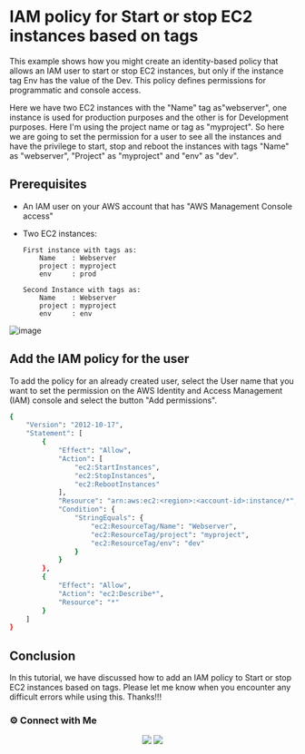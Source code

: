 # IAM policy for Start or stop EC2 instances based on tags


This example shows how you might create an identity-based policy that allows an IAM user to start or stop EC2 instances, but only if the instance tag Env has the value of the Dev. This policy defines permissions for programmatic and console access.

Here we have two EC2 instances with the "Name" tag as"webserver", one instance is used for production purposes and the other is for Development purposes. Here I'm using the project name or tag as "myproject". So here we are going to set the permission for a user to see all the instances and have the privilege to start, stop and reboot the instances with tags "Name" as "webserver",  "Project" as "myproject" and "env" as "dev".

## Prerequisites

- An IAM user on your AWS account that has "AWS Management Console access"
- Two EC2 instances:
     
      First instance with tags as:
          Name    : Webserver
          project : myproject
          env     : prod

      Second Instance with tags as:
          Name    : Webserver
          project : myproject
          env     : env
       

![image](https://user-images.githubusercontent.com/100775027/162905646-d73730fc-fd5d-4b82-9856-3e105934d44c.png)


## Add the IAM policy for the user

To add the policy for an already created user,  select the User name that you want to set the permission on the AWS Identity and Access Management (IAM) console and select the button "Add permissions". 
```bash
{
    "Version": "2012-10-17",
    "Statement": [
        {
            "Effect": "Allow",
            "Action": [
                "ec2:StartInstances",
                "ec2:StopInstances",
                "ec2:RebootInstances"
            ],
            "Resource": "arn:aws:ec2:<region>:<account-id>:instance/*",
            "Condition": {
                "StringEquals": {
                    "ec2:ResourceTag/Name": "Webserver",
                    "ec2:ResourceTag/project": "myproject",
                    "ec2:ResourceTag/env": "dev"
                }
            }
        },
        {
            "Effect": "Allow",
            "Action": "ec2:Describe*",
            "Resource": "*"
        }
    ]
}

```


## Conclusion

In this tutorial, we have discussed how to add an IAM policy to Start or stop EC2 instances based on tags. Please let me know when you encounter any difficult errors while using this.
Thanks!!!

 ### ⚙️ Connect with Me

<p align="center">
<a href="https://www.linkedin.com/in/radin-lawrence-8b3270102/"><img src="https://img.shields.io/badge/LinkedIn-0077B5?style=for-the-badge&logo=linkedin&logoColor=white"/></a>
<a href="mailto:radin.lawrence@gmail.com"><img src="https://img.shields.io/badge/Gmail-D14836?style=for-the-badge&logo=gmail&logoColor=white"/></a>
